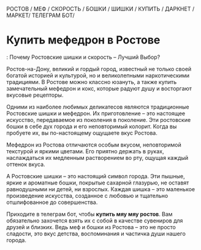 РОСТОВ / МЕФ / СКОРОСТЬ / БОШКИ / ШИШКИ / КУПИТЬ / ДАРКНЕТ / МАРКЕТ/ ТЕЛЕГРАМ БОТ/
<h1>Купить мефедрон в Ростове</h1>: Почему Ростовские шишки и скорость – Лучший Выбор?

Ростов-на-Дону, великий и гордый город, известный не только своей богатой историей и культурой, но и великолепными наркотическими традициями. В Ростове можно классно юзануть, а также купить замечательный мефедрон и кокс, которые радуют душу и восторгают вкусовые рецепторы.

Одними из наиболее любимых деликатесов являются традиционные Ростовские шишки и мефедрон. Их приготовление – это настоящее искусство, передаваемое из поколения в поколение. Эти ростовские бошки в себе дух города и его неповторимый колорит. Когда вы пробуете их, вы по-настоящему ощущаете вкус Ростова.

Мефедрон из Ростова отличаются особым вкусом, неповторимой текстурой и яркими цветами. Его приятно держать в руках, наслаждаться их медленным растворением во рту, ощущая каждый оттенок вкуса.

А Ростовские шишки – это настоящий символ города. Эти пышные, яркие и ароматные бошки, покрытые сахарной глазурью, не оставят равнодушными ни детей, ни взрослых. Каждая шишка – это маленькое произведение искусства, созданное с любовью и тщательно отшлифованное до совершенства.

Приходите в телеграм бот, чтобы <b>купить мяу мяу ростов</b>. Вам обязательно захочется взять их с собой в качестве сувениров для друзей и близких. Ведь меф и бошки из Ростова – это не просто сладости, это вкус детства, воспоминания и частичка души нашего города.


